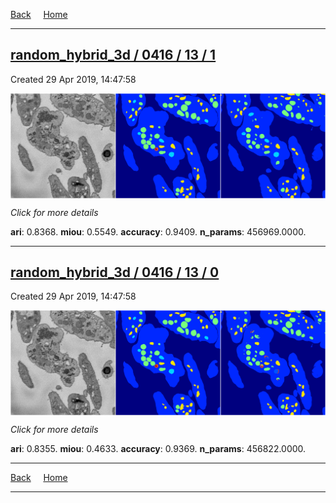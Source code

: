
[Back](..)&nbsp;&nbsp;&nbsp;&nbsp;&nbsp;[Home](https://leapmanlab.github.io/snapshots)

---

<div class="summary"><a href="1"><h2>random_hybrid_3d / 0416 / 13 / 1</h2></a><p>Created 29 Apr 2019, 14:47:58
</p><a href="1"><img src="1/media/summary.png" align="center"></a><p>
<i>Click for more details</i>
</p></div>

**ari**: 0.8368. **miou**: 0.5549. **accuracy**: 0.9409. **n_params**: 456969.0000. 

---

<div class="summary"><a href="0"><h2>random_hybrid_3d / 0416 / 13 / 0</h2></a><p>Created 29 Apr 2019, 14:47:58
</p><a href="0"><img src="0/media/summary.png" align="center"></a><p>
<i>Click for more details</i>
</p></div>

**ari**: 0.8355. **miou**: 0.4633. **accuracy**: 0.9369. **n_params**: 456822.0000. 

---

[Back](..)&nbsp;&nbsp;&nbsp;&nbsp;&nbsp;[Home](https://leapmanlab.github.io/snapshots)

---